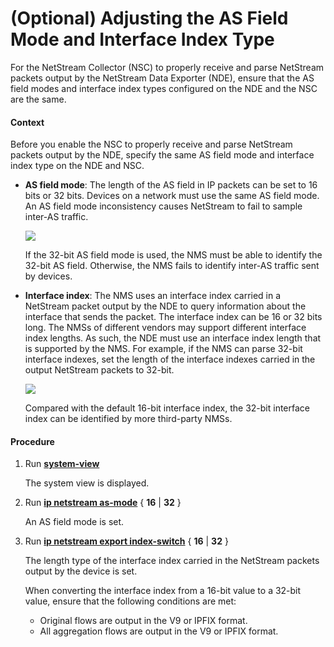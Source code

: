 (Optional) Adjusting the AS Field Mode and Interface Index Type
===============================================================

For the NetStream Collector (NSC) to properly receive and parse NetStream packets output by the NetStream Data Exporter (NDE), ensure that the AS field modes and interface index types configured on the NDE and the NSC are the same.

#### Context

Before you enable the NSC to properly receive and parse NetStream packets output by the NDE, specify the same AS field mode and interface index type on the NDE and NSC.

* **AS field mode**: The length of the AS field in IP packets can be set to 16 bits or 32 bits. Devices on a network must use the same AS field mode. An AS field mode inconsistency causes NetStream to fail to sample inter-AS traffic.
  
  ![](../../../../public_sys-resources/note_3.0-en-us.png) 
  
  If the 32-bit AS field mode is used, the NMS must be able to identify the 32-bit AS field. Otherwise, the NMS fails to identify inter-AS traffic sent by devices.
* **Interface index**: The NMS uses an interface index carried in a NetStream packet output by the NDE to query information about the interface that sends the packet. The interface index can be 16 or 32 bits long. The NMSs of different vendors may support different interface index lengths. As such, the NDE must use an interface index length that is supported by the NMS. For example, if the NMS can parse 32-bit interface indexes, set the length of the interface indexes carried in the output NetStream packets to 32-bit.
  
  ![](../../../../public_sys-resources/note_3.0-en-us.png) 
  
  Compared with the default 16-bit interface index, the 32-bit interface index can be identified by more third-party NMSs.


#### Procedure

1. Run [**system-view**](cmdqueryname=system-view)
   
   
   
   The system view is displayed.
2. Run [**ip netstream as-mode**](cmdqueryname=ip+netstream+as-mode) { **16** | **32** }
   
   
   
   An AS field mode is set.
3. Run [**ip netstream export index-switch**](cmdqueryname=ip+netstream+export+index-switch) { **16** | **32** }
   
   
   
   The length type of the interface index carried in the NetStream packets output by the device is set.
   
   
   
   When converting the interface index from a 16-bit value to a 32-bit value, ensure that the following conditions are met:
   * Original flows are output in the V9 or IPFIX format.
   * All aggregation flows are output in the V9 or IPFIX format.